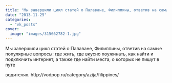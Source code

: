 ```yaml
---
title: "Мы завершили цикл статей о Палаване, Филиппины, ответив на самые популярные вопросы: где жить, где в..."
date: "2013-11-25"
categories: 
  - "vk_posts"
cover:
  image: "images/315662782-1.jpg"
---
```


Мы завершили цикл статей о Палаване, Филиппины, ответив на самые популярные вопросы: где жить, где вкусно поужинать, как найти и подключить интернет, а также где найти места, о которых не пишут в путе

<!--more--> водителях. http://vodpop.ru/category/azija/filippines/
